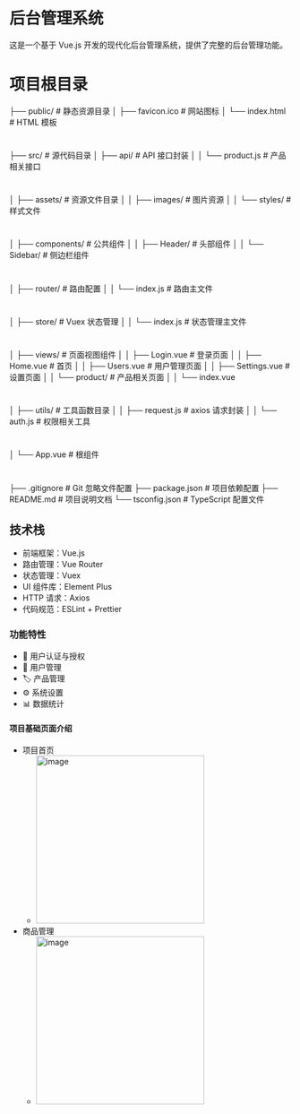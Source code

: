 # 后台管理系统
这是一个基于 Vue.js 开发的现代化后台管理系统，提供了完整的后台管理功能。
# 项目根目录
├── public/ # 静态资源目录
│ ├── favicon.ico # 网站图标
│ └── index.html # HTML 模板
#
├── src/ # 源代码目录
│ ├── api/ # API 接口封装
│ │ └── product.js # 产品相关接口
#
│ ├── assets/ # 资源文件目录
│ │ ├── images/ # 图片资源
│ │ └── styles/ # 样式文件
#
│ ├── components/ # 公共组件
│ │ ├── Header/ # 头部组件
│ │ └── Sidebar/ # 侧边栏组件
#
│ ├── router/ # 路由配置
│ │ └── index.js # 路由主文件
#
│ ├── store/ # Vuex 状态管理
│ │ └── index.js # 状态管理主文件
#
│ ├── views/ # 页面视图组件
│ │ ├── Login.vue # 登录页面
│ │ ├── Home.vue # 首页
│ │ ├── Users.vue # 用户管理页面
│ │ ├── Settings.vue # 设置页面
│ │ └── product/ # 产品相关页面
│ │ └── index.vue
#
│ ├── utils/ # 工具函数目录
│ │ ├── request.js # axios 请求封装
│ │ └── auth.js # 权限相关工具
#
│ └── App.vue # 根组件
#
├── .gitignore # Git 忽略文件配置
├── package.json # 项目依赖配置
├── README.md # 项目说明文档
└── tsconfig.json # TypeScript 配置文件

## 技术栈
- 前端框架：Vue.js
- 路由管理：Vue Router
- 状态管理：Vuex
- UI 组件库：Element Plus
- HTTP 请求：Axios
- 代码规范：ESLint + Prettier

### 功能特性
- 🔐 用户认证与授权
- 👥 用户管理
- 🏷️ 产品管理
- ⚙️ 系统设置
- 📊 数据统计

#### 项目基础页面介绍
- 项目首页
  - <img width="300px" alt="image" src="https://github.com/user-attachments/assets/962a334f-503c-41ca-bbd9-282d418670eb">
- 商品管理
  - <img width="300px" alt="image" src="https://github.com/user-attachments/assets/fd376ca6-c10e-4cfa-b4ba-070218edbd84">
 
